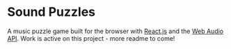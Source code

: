 # Sound Puzzles

A music puzzle game built for the browser with [React.js](https://reactjs.org/) and the [Web Audio API](https://developer.mozilla.org/en-US/docs/Web/API/Web_Audio_API/Visualizations_with_Web_Audio_API). Work is active on this project - more readme to come!